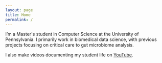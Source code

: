 ```yaml
---
layout: page
title: Home
permalink: /
---
```


I’m a Master's student in Computer Science at the University of Pennsylvania. I primarily work in biomedical data science, with previous projects focusing on critical care to gut microbiome analysis.

I also make videos documenting my student life on [YouTube](http://www.youtube.com/c/cedricvicera).
